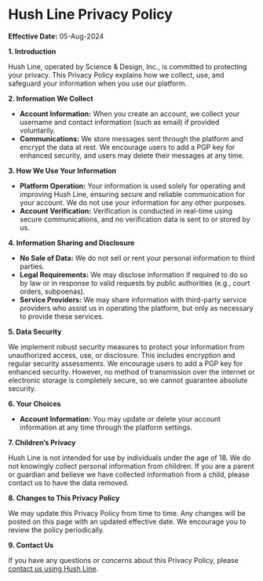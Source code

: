 # Hush Line Privacy Policy

**Effective Date:** 05-Aug-2024

**1. Introduction**

Hush Line, operated by Science & Design, Inc., is committed to protecting your privacy. This Privacy Policy explains how we collect, use, and safeguard your information when you use our platform.

**2. Information We Collect**

- **Account Information:** When you create an account, we collect your username and contact information (such as email) if provided voluntarily.
- **Communications:** We store messages sent through the platform and encrypt the data at rest. We encourage users to add a PGP key for enhanced security, and users may delete their messages at any time.

**3. How We Use Your Information**

- **Platform Operation:** Your information is used solely for operating and improving Hush Line, ensuring secure and reliable communication for your account. We do not use your information for any other purposes.
- **Account Verification:** Verification is conducted in real-time using secure communications, and no verification data is sent to or stored by us.

**4. Information Sharing and Disclosure**

- **No Sale of Data:** We do not sell or rent your personal information to third parties.
- **Legal Requirements:** We may disclose information if required to do so by law or in response to valid requests by public authorities (e.g., court orders, subpoenas).
- **Service Providers:** We may share information with third-party service providers who assist us in operating the platform, but only as necessary to provide these services.

**5. Data Security**

We implement robust security measures to protect your information from unauthorized access, use, or disclosure. This includes encryption and regular security assessments. We encourage users to add a PGP key for enhanced security. However, no method of transmission over the internet or electronic storage is completely secure, so we cannot guarantee absolute security.

**6. Your Choices**

- **Account Information:** You may update or delete your account information at any time through the platform settings.

**7. Children’s Privacy**

Hush Line is not intended for use by individuals under the age of 18. We do not knowingly collect personal information from children. If you are a parent or guardian and believe we have collected information from a child, please contact us to have the data removed.

**8. Changes to This Privacy Policy**

We may update this Privacy Policy from time to time. Any changes will be posted on this page with an updated effective date. We encourage you to review the policy periodically.

**9. Contact Us**

If you have any questions or concerns about this Privacy Policy, please [contact us using Hush Line](https://tips.hushline.app/submit_message/scidsg).
